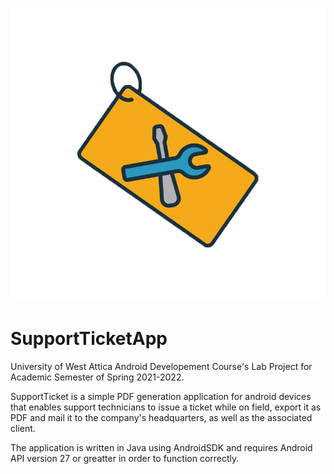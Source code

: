 <p align="center">  
    <img alt="AppIcon" src="/app/src/main/res/drawable/ticket.png"/>
</p>

# SupportTicketApp
University of West Attica Android Developement Course's Lab Project for Academic Semester of Spring 2021-2022.

SupportTicket is a simple PDF generation application for android devices that enables support technicians to issue a ticket while on field, export it as PDF and mail it to the company's headquarters, as well as the associated client.

The application is written in Java using AndroidSDK and requires Android API version 27 or greatter in order to function correctly.
